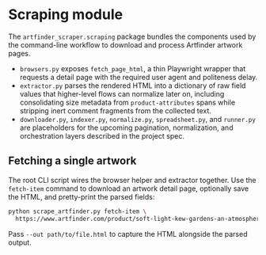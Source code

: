 # Scraping module

The `artfinder_scraper.scraping` package bundles the components used by the
command-line workflow to download and process Artfinder artwork pages.

* `browsers.py` exposes `fetch_page_html`, a thin Playwright wrapper that
  requests a detail page with the required user agent and politeness delay.
* `extractor.py` parses the rendered HTML into a dictionary of raw field
  values that higher-level flows can normalize later on, including
  consolidating size metadata from `product-attributes` spans while
  stripping inert comment fragments from the collected text.
* `downloader.py`, `indexer.py`, `normalize.py`, `spreadsheet.py`, and
  `runner.py` are placeholders for the upcoming pagination, normalization, and
  orchestration layers described in the project spec.

## Fetching a single artwork

The root CLI script wires the browser helper and extractor together. Use the
`fetch-item` command to download an artwork detail page, optionally save the
HTML, and pretty-print the parsed fields:

```bash
python scrape_artfinder.py fetch-item \
  https://www.artfinder.com/product/soft-light-kew-gardens-an-atmospheric-oil-painting/
```

Pass `--out path/to/file.html` to capture the HTML alongside the parsed output.
